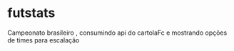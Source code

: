 # futstats
Campeonato brasileiro , consumindo api do cartolaFc e mostrando opções de times para escalação
